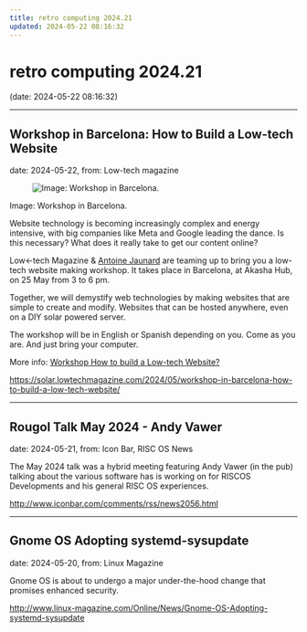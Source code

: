 ```yaml
---
title: retro computing 2024.21
updated: 2024-05-22 08:16:32
---
```


# retro computing 2024.21

(date: 2024-05-22 08:16:32)

---

## Workshop in Barcelona: How to Build a Low-tech Website

date: 2024-05-22, from: Low-tech magazine

<div class="article-img ">
<figure data-imgstate="dither">
<img src="https://solar.lowtechmagazine.com/2024/05/workshop-in-barcelona-how-to-build-a-low-tech-website/images/dithers/workshop-websites_dithered.png" alt='Image: Workshop in Barcelona.' loading="lazy"/></figure>
<figcaption class="caption">
 Image: Workshop in Barcelona. 
</figcaption>
</div>
</div>
<p>Website technology is becoming increasingly complex and energy intensive, with big companies like Meta and Google leading the dance. ​Is this necessary? What does it really take to get our content online?</p>
<p>​Low←tech Magazine &amp; <a href="https://antoinejaunard.com">Antoine Jaunard</a> are teaming up to bring you a low-tech website making workshop. ​It takes place in Barcelona, at Akasha Hub, on 25 May from 3 to 6 pm.</p>
<p>​Together, we will demystify web technologies by making websites that are simple to create and modify. Websites that can be hosted anywhere, even on a DIY solar powered server.</p>
<p>The workshop will be in English or Spanish depending on you. Come as you are. And just bring your computer.</p>
<p>More info: <a href="https://lu.ma/cqw2hzb3">Workshop How to build a Low-tech Website?</a></p> 

<https://solar.lowtechmagazine.com/2024/05/workshop-in-barcelona-how-to-build-a-low-tech-website/>

---

## Rougol Talk May 2024 - Andy Vawer

date: 2024-05-21, from: Icon Bar, RISC OS News

The May 2024 talk was a hybrid meeting featuring Andy Vawer (in the pub) talking about the various software has is working on for RISCOS Developments and his general RISC OS experiences. 

<http://www.iconbar.com/comments/rss/news2056.html>

---

## Gnome OS Adopting systemd-sysupdate

date: 2024-05-20, from: Linux Magazine

<p>Gnome OS is about to undergo a major under-the-hood change that promises enhanced security.</p> 

<http://www.linux-magazine.com/Online/News/Gnome-OS-Adopting-systemd-sysupdate>

